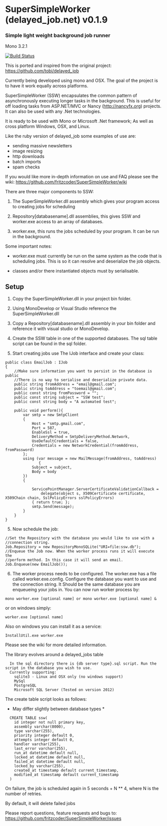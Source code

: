 # SuperSimpleWorker (delayed_job.net) v0.1.9
### Simple light weight background job runner

Mono 3.2.1

[![Build Status](https://travis-ci.org/fritzcoder/SuperSimpleWorker.png?branch=master)](https://travis-ci.org/fritzcoder/SuperSimpleWorker)

This is ported and inspired from the original project:
https://github.com/tobi/delayed_job

Currently being developed using mono and OSX. The goal of the project is to have it work equally across platforms.

SuperSimpleWorker (SSW) encapsulates the common pattern of asynchronously executing longer tasks in the background. This is useful for off loading tasks from ASP.NET/MVC or Nancy (http://nancyfx.org) projects. It can also be used with any .Net technologies. 

It is ready to be used with Mono or Microsoft .Net framework; As well as cross platform Windows, OSX, and Linux. 

Like the ruby version of delayed_job some examples of use are: 
 
* sending massive newsletters
* image resizing
* http downloads
* batch imports 
* spam checks

If you would like more in-depth information on use and FAQ please see the wiki: 
https://github.com/fritzcoder/SuperSimpleWorker/wiki

There are three major components to SSW:

1. The SuperSimpleWorker.dll assembly which gives your program access to creating jobs for scheduling

2. Repository[databasename].dll assemblies, this gives SSW and worker.exe access to an array of databases.

3. worker.exe, this runs the jobs scheduled by your program. It can be run in the background. 

Some important notes:
* worker.exe must currently be run on the same system as the code that is scheduling jobs. This is so it can resolve and deserialize the job objects.

* classes and/or there instantiated objects must by serialisable.

## Setup

1. Copy the SuperSimpleWorker.dll in your project bin folder.

2. Using MonoDevelop or Visual Studio reference the SuperSimpleWorker.dll

3. Copy a Repository[databasename].dll assembly in your bin folder and reference it with visual studio or MonoDevelop.

4. Create the SSW table in one of the supported databases. The sql table script can be found in the sql folder.

5. Start creating jobs use The IJob interface and create your class:

```
public class EmailJob : IJob
{
	//Make sure information you want to persist in the database is public
	//There is no way to serialise and deserialize private data.
	public string fromAddress = "email@gmail.com";
	public string toAddress = "toemail@gmail.com";
	public const string fromPassword = "";
	public const string subject = "SSW test";
	public const string body = "A automated test";
	
	public void perform(){
		var smtp = new SmtpClient
		{
			Host = "smtp.gmail.com",
			Port = 587,
			EnableSsl = true,
			DeliveryMethod = SmtpDeliveryMethod.Network,
			UseDefaultCredentials = false,
			Credentials = new NetworkCredential(fromAddress, fromPassword)
		};
		using (var message = new MailMessage(fromAddress, toAddress)
		       {
			Subject = subject,
			Body = body
		})
		{

			ServicePointManager.ServerCertificateValidationCallback = 
				delegate(object s, X509Certificate certificate, X509Chain chain, SslPolicyErrors sslPolicyErrors) 
			{ return true; };
			smtp.Send(message);
		}
	}
}

```

5. Now schedule the job:

```
//Set the Repository with the database you would like to use with a
//connection string. 
Job.Repository = new RepositoryMonoSQLite("URI=file:ssw.db");
//Enqueue the Job now. When the worker process runs it will execute the 
//perform method. In this case it will send an email.
Job.Enqueue(new EmailJob());
```

6. The worker process needs to be configured. The worker.exe has a file called
worker.exe.config. Configure the database you want to use and the connection string. 
It Should be the same database you are enqueueing your jobs in. You can now 
run worker process by:

```
mono worker.exe [optional name] or mono worker.exe [optional name] &
```

or on windows simply:

```
worker.exe [optional name]
```
Also on windows you can install it as a service:

```
InstallUtil.exe worker.exe 
```

Please see the wiki for more detailed information. 

The library evolves around a delayed_jobs table

```
  In the sql directory there is {db server type}.sql script. Run the script in the database you wish to use. 
  Currently supporting: 
	sqlite3 - Linux and OSX only (no windows support)
	MySql
	PostgreSQL
	Microsoft SQL Server (Tested on version 2012)
```

The create table script looks as follows:
* May differ slightly between database types *

```
  CREATE TABLE ssw(
  	id integer not null primary key,  
    assembly varchar(8000), 
	type varchar(255), 
	priority integer default 0,
	attempts integer default 0, 
	handler varchar(255),
	last_error varchar(255),
	run_at datetime default null,
	locked_at datetime default null,
	failed_at datetime default null,
	locked_by varchar(255), 
	created_at timestamp default current_timestamp, 
	modified_at timestamp default current_timestamp
  )
```

On failure, the job is scheduled again in 5 seconds + N ** 4, where N is the number of retries.

By default, it will delete failed jobs

Please report questions, feature requests and bugs to: 
https://github.com/fritzcoder/SuperSimpleWorker/issues
